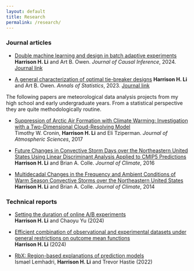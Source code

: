 ```yaml
---
layout: default
title: Research
permalink: /research/
---
```


### Journal articles

- [Double machine learning and design in batch adaptive experiments](https://arxiv.org/abs/2309.15297)\
**Harrison H. Li** and Art B. Owen. *Journal of Causal Inference*, 2024. [Journal link](https://www.degruyter.com/document/doi/10.1515/jci-2023-0068/html)

- [A general characterization of optimal tie-breaker designs](https://hli90722.github.io/pdfs/AOS2275.pdf)
**Harrison H. Li** and Art B. Owen. *Annals of Statistics*, 2023. [Journal link](https://projecteuclid.org/journals/annals-of-statistics/volume-51/issue-3/A-general-characterization-of-optimal-tie-breaker-designs/10.1214/23-AOS2275.short)

The following papers are meteorological data analysis projects from my high school and early undergraduate years. From a statistical perspective they are quite methodologically routine.

- [Suppression of Arctic Air Formation with Climate Warming: Investigation with a Two-Dimensional Cloud-Resolving Model](https://journals.ametsoc.org/view/journals/atsc/74/9/jas-d-16-0193.1.xml)\
Timothy W. Cronin, **Harrison H. Li** and Eli Tziperman. *Journal of Atmospheric Sciences*, 2017

- [Future Changes in Convective Storm Days over the Northeastern United States Using Linear Discriminant Analysis Applied to CMIP5 Predictions](https://journals.ametsoc.org/view/journals/clim/29/12/jcli-d-14-00831.1.xml)\
**Harrison H. Li** and Brian A. Colle. *Journal of Climate*, 2016

- [Multidecadal Changes in the Frequency and Ambient Conditions of Warm Season Convective Storms over the Northeastern United States](https://journals.ametsoc.org/view/journals/clim/27/19/jcli-d-13-00785.1.xml)\
**Harrison H. Li** and Brian A. Colle. *Journal of Climate*, 2014

### Technical reports

- [Setting the duration of online A/B experiments](https://arxiv.org/abs/2408.02830)\
**Harrison H. Li** and Chaoyu Yu (2024)

- [Efficient combination of observational and experimental datasets under general restrictions on outcome mean functions](https://arxiv.org/abs/2406.06941)\
**Harrison H. Li** (2024)

- [RbX: Region-based explanations of prediction models](https://arxiv.org/abs/2210.08721)\
Ismael Lemhadri, **Harrison H. Li** and Trevor Hastie (2022)









